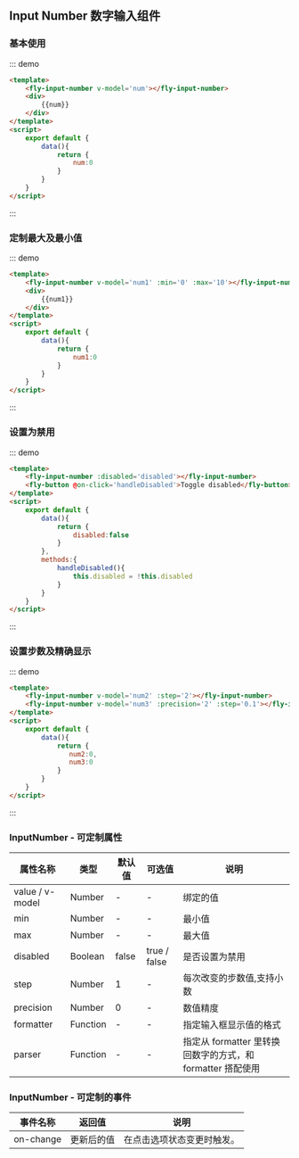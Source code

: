 <script>
    export default {
        data(){
            return {
                num:0,
                num1:0,
                num2:0,
                num3:0,
                disabled:false
            }
        },
         methods:{
            handleDisabled(){
                this.disabled = !this.disabled
            }
        }
    }
</script>
## Input Number 数字输入组件

### 基本使用

::: demo
```html
<template>
    <fly-input-number v-model='num'></fly-input-number>
    <div>
        {{num}}
    </div>
</template>
<script>
    export default {
        data(){
            return {
                num:0
            }
        }
    }
</script>
```
:::

### 定制最大及最小值

::: demo
```html
<template>
    <fly-input-number v-model='num1' :min='0' :max='10'></fly-input-number>
    <div>
        {{num1}}
    </div>
</template>
<script>
    export default {
        data(){
            return {
                num1:0
            }
        }
    }
</script>
```
:::

### 设置为禁用

::: demo
```html
<template>
    <fly-input-number :disabled='disabled'></fly-input-number>
    <fly-button @on-click='handleDisabled'>Toggle disabled</fly-button>
</template>
<script>
    export default {
        data(){
            return {
                disabled:false
            }
        },
        methods:{
            handleDisabled(){
                this.disabled = !this.disabled
            }
        }
    }
</script>
```
:::

### 设置步数及精确显示

::: demo
```html
<template>
    <fly-input-number v-model='num2' :step='2'></fly-input-number>
    <fly-input-number v-model='num3' :precision='2' :step='0.1'></fly-input-number>
</template>
<script>
    export default {
        data(){
            return {
               num2:0,
               num3:0
            }
        }
    }
</script>
```
:::

### InputNumber - 可定制属性

属性名称 | 类型 | 默认值  | 可选值  | 说明  |
---------|----------|---------|---------|--------|
value / v-model | Number | - | - | 绑定的值
min | Number  | - | - | 最小值 |
max  |  Number  | -  | -  | 最大值 |
disabled | Boolean | false  | true / false | 是否设置为禁用  |
step | Number | 1  | - | 每次改变的步数值,支持小数  |
precision | Number | 0  | - | 数值精度  |
formatter | Function | -  | - | 指定输入框显示值的格式  |
parser | Function | -  | - | 指定从 formatter 里转换回数字的方式，和 formatter 搭配使用  |

### InputNumber - 可定制的事件

事件名称 | 返回值 | 说明
---------|----------|---------
 on-change | 更新后的值 | 在点击选项状态变更时触发。